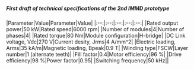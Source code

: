 ##### First draft of technical specifications of the 2nd IMMD prototype

|Parameter|Value|Parameter|Value|
|:--:|:--:|:--:|:--:|:--:|
|Rated output power|50 kW|Rated speed|6000 rpm|
|Number of modules|4|Number of phases|4|
|Rated torque|80 Nm|Module configuration|H-bridge|
|DC Link voltage, Vdc|270 V|Current desity, Jrms|4 A/mm^2|
|Electric loading, Arms|35 kA/m|Magnetic loading, Bpeak|0.9 T|
|Winding type|FSCW|Layer number|1 (alternate teeth)|
|Fill factor|0.4|Motor efficiency|96 %|
|Drive efficiency|98 %|Power factor|0.95|
|Switching frequency|50 kHz||
